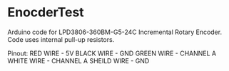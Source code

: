 # EnocderTest
Arduino code for LPD3806-360BM-G5-24C Incremental Rotary Encoder.
Code uses internal pull-up resistors.

Pinout:
RED WIRE - 5V
BLACK WIRE - GND
GREEN WIRE - CHANNEL A
WHITE WIRE - CHANNEL A
SHEILD WIRE - GND
